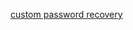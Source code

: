 [custom password recovery](/docs/guides/oie-embedded-sdk-use-case-custom-pwd-recovery-mfa/java/main/)